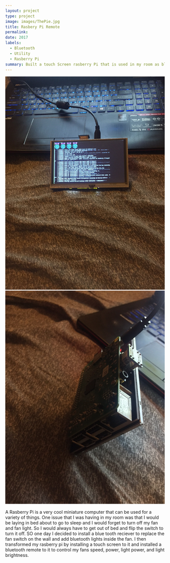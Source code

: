 ```yaml
---
layout: project
type: project
image: images/ThePie.jpg
title: Rasbery Pi Remote
permalink:
date: 2017
labels:
  - Bluetooth
  - Utility
  - Rasberry Pi
summary: Built a touch Screen rasberry Pi that is used in my room as bluetooth remote.
---
```


<img class="ui medium right floated rounded image" src="../images/pie2.JPG">
<img class="ui medium right floated rounded image" src="../images/pie_back.JPG">

A Rasberry Pi is a very cool miniature computer that can be used for a variety of things. One issue that I was having in my room was that I would be laying in bed about to go to sleep and I would forget to turn off my fan and fan light. So I would always have to get out of bed and flip the switch to turn it off. SO one day I decided to install a blue tooth reciever to replace the fan switch on the wall and add bluetooth lights inside the fan. I then transformed my rasberry pi by installing a touch screen to it and installed a bluetooth remote to it to control my fans speed, power, light power, and light brightness.
